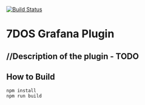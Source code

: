 [![Build Status](https://travis-ci.org/NicoloTartaggia/7DOS-plugin.svg?branch=master)](https://travis-ci.org/NicoloTartaggia/7DOS-plugin)

# 7DOS Grafana Plugin

## //Description of the plugin - TODO

## How to Build

```
npm install
npm run build
```